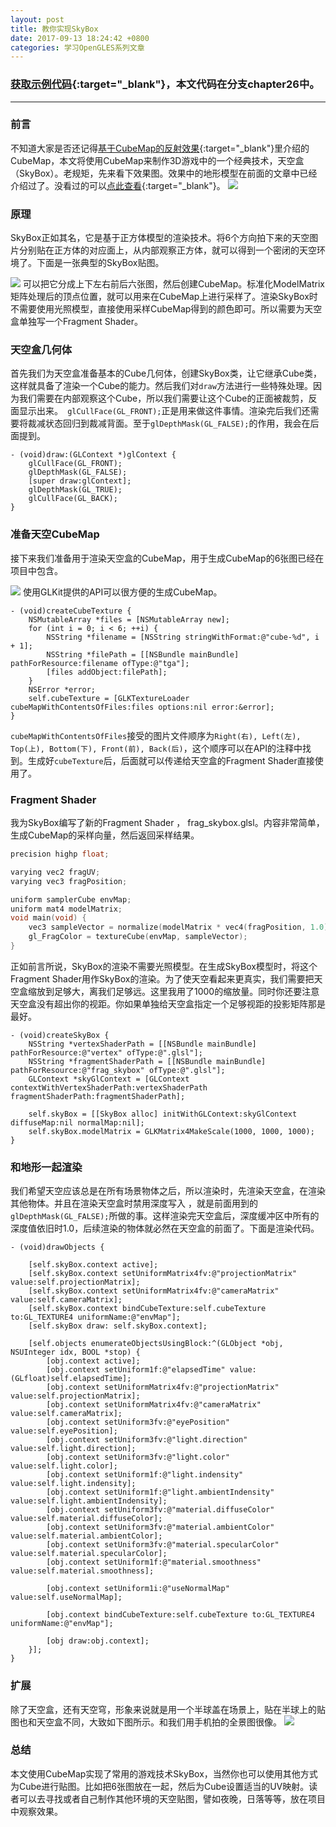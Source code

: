 ```yaml
---
layout: post
title: 教你实现SkyBox
date: 2017-09-13 18:24:42 +0800
categories: 学习OpenGLES系列文章
---
```


### [获取示例代码](https://github.com/SquarePants1991/OpenGLESLearn){:target="_blank"}，本文代码在分支chapter26中。
***

### 前言
不知道大家是否还记得[基于CubeMap的反射效果](http://www.jianshu.com/p/936dd66f5135){:target="_blank"}里介绍的CubeMap，本文将使用CubeMap来制作3D游戏中的一个经典技术，天空盒（SkyBox）。老规矩，先来看下效果图。效果中的地形模型在前面的文章中已经介绍过了。没看过的可以[点此查看](http://www.jianshu.com/p/2bed156e3236){:target="_blank"}。
![](http://upload-images.jianshu.io/upload_images/2949750-7845aa432d2554ec.gif?imageMogr2/auto-orient/strip)

### 原理
SkyBox正如其名，它是基于正方体模型的渲染技术。将6个方向拍下来的天空图片分别贴在正方体的对应面上，从内部观察正方体，就可以得到一个密闭的天空环境了。下面是一张典型的SkyBox贴图。

![](http://upload-images.jianshu.io/upload_images/2949750-1447e7527774f76b.png?imageMogr2/auto-orient/strip%7CimageView2/2/w/1240)
可以把它分成上下左右前后六张图，然后创建CubeMap。标准化ModelMatrix矩阵处理后的顶点位置，就可以用来在CubeMap上进行采样了。渲染SkyBox时不需要使用光照模型，直接使用采样CubeMap得到的颜色即可。所以需要为天空盒单独写一个Fragment Shader。

### 天空盒几何体
首先我们为天空盒准备基本的Cube几何体，创建SkyBox类，让它继承Cube类，这样就具备了渲染一个Cube的能力。然后我们对`draw`方法进行一些特殊处理。因为我们需要在内部观察这个Cube，所以我们需要让这个Cube的正面被裁剪，反面显示出来。` glCullFace(GL_FRONT);`正是用来做这件事情。渲染完后我们还需要将裁减状态回归到裁减背面。至于`glDepthMask(GL_FALSE);`的作用，我会在后面提到。
```objc
- (void)draw:(GLContext *)glContext {
    glCullFace(GL_FRONT);
    glDepthMask(GL_FALSE);
    [super draw:glContext];
    glDepthMask(GL_TRUE);
    glCullFace(GL_BACK);
}
```

### 准备天空CubeMap
接下来我们准备用于渲染天空盒的CubeMap，用于生成CubeMap的6张图已经在项目中包含。

![](http://upload-images.jianshu.io/upload_images/2949750-126b7f7314431576.png?imageMogr2/auto-orient/strip%7CimageView2/2/w/1240)
使用GLKit提供的API可以很方便的生成CubeMap。
```objc
- (void)createCubeTexture {
    NSMutableArray *files = [NSMutableArray new];
    for (int i = 0; i < 6; ++i) {
        NSString *filename = [NSString stringWithFormat:@"cube-%d", i + 1];
        NSString *filePath = [[NSBundle mainBundle] pathForResource:filename ofType:@"tga"];
        [files addObject:filePath];
    }
    NSError *error;
    self.cubeTexture = [GLKTextureLoader cubeMapWithContentsOfFiles:files options:nil error:&error];
}
```
`cubeMapWithContentsOfFiles`接受的图片文件顺序为`Right(右), Left(左), Top(上), Bottom(下), Front(前), Back(后)`，这个顺序可以在API的注释中找到。生成好`cubeTexture`后，后面就可以传递给天空盒的Fragment Shader直接使用了。

### Fragment Shader
我为SkyBox编写了新的Fragment Shader ， frag_skybox.glsl。内容非常简单，生成CubeMap的采样向量，然后返回采样结果。
```c
precision highp float;

varying vec2 fragUV;
varying vec3 fragPosition;

uniform samplerCube envMap;
uniform mat4 modelMatrix;
void main(void) {
    vec3 sampleVector = normalize(modelMatrix * vec4(fragPosition, 1.0)).xyz;
    gl_FragColor = textureCube(envMap, sampleVector);
}
```
正如前言所说，SkyBox的渲染不需要光照模型。在生成SkyBox模型时，将这个Fragment Shader用作SkyBox的渲染。为了使天空看起来更真实，我们需要把天空盒缩放到足够大，离我们足够远。这里我用了1000的缩放量。同时你还要注意天空盒没有超出你的视距。你如果单独给天空盒指定一个足够视距的投影矩阵那是最好。
```objc
- (void)createSkyBox {
    NSString *vertexShaderPath = [[NSBundle mainBundle] pathForResource:@"vertex" ofType:@".glsl"];
    NSString *fragmentShaderPath = [[NSBundle mainBundle] pathForResource:@"frag_skybox" ofType:@".glsl"];
    GLContext *skyGlContext = [GLContext contextWithVertexShaderPath:vertexShaderPath fragmentShaderPath:fragmentShaderPath];
    
    self.skyBox = [[SkyBox alloc] initWithGLContext:skyGlContext diffuseMap:nil normalMap:nil];
    self.skyBox.modelMatrix = GLKMatrix4MakeScale(1000, 1000, 1000);
}
```

### 和地形一起渲染
我们希望天空应该总是在所有场景物体之后，所以渲染时，先渲染天空盒，在渲染其他物体。并且在渲染天空盒时禁用深度写入
，就是前面用到的` glDepthMask(GL_FALSE);`所做的事。这样渲染完天空盒后，深度缓冲区中所有的深度值依旧时1.0，后续渲染的物体就必然在天空盒的前面了。下面是渲染代码。
```objc
- (void)drawObjects {
    
    [self.skyBox.context active];
    [self.skyBox.context setUniformMatrix4fv:@"projectionMatrix" value:self.projectionMatrix];
    [self.skyBox.context setUniformMatrix4fv:@"cameraMatrix" value:self.cameraMatrix];
    [self.skyBox.context bindCubeTexture:self.cubeTexture to:GL_TEXTURE4 uniformName:@"envMap"];
    [self.skyBox draw: self.skyBox.context];
    
    [self.objects enumerateObjectsUsingBlock:^(GLObject *obj, NSUInteger idx, BOOL *stop) {
        [obj.context active];
        [obj.context setUniform1f:@"elapsedTime" value:(GLfloat)self.elapsedTime];
        [obj.context setUniformMatrix4fv:@"projectionMatrix" value:self.projectionMatrix];
        [obj.context setUniformMatrix4fv:@"cameraMatrix" value:self.cameraMatrix];
        [obj.context setUniform3fv:@"eyePosition" value:self.eyePosition];
        [obj.context setUniform3fv:@"light.direction" value:self.light.direction];
        [obj.context setUniform3fv:@"light.color" value:self.light.color];
        [obj.context setUniform1f:@"light.indensity" value:self.light.indensity];
        [obj.context setUniform1f:@"light.ambientIndensity" value:self.light.ambientIndensity];
        [obj.context setUniform3fv:@"material.diffuseColor" value:self.material.diffuseColor];
        [obj.context setUniform3fv:@"material.ambientColor" value:self.material.ambientColor];
        [obj.context setUniform3fv:@"material.specularColor" value:self.material.specularColor];
        [obj.context setUniform1f:@"material.smoothness" value:self.material.smoothness];
        
        [obj.context setUniform1i:@"useNormalMap" value:self.useNormalMap];
        
        [obj.context bindCubeTexture:self.cubeTexture to:GL_TEXTURE4 uniformName:@"envMap"];
        
        [obj draw:obj.context];
    }];
}
```

### 扩展
除了天空盒，还有天空穹，形象来说就是用一个半球盖在场景上，贴在半球上的贴图也和天空盒不同，大致如下图所示。和我们用手机拍的全景图很像。
![](http://upload-images.jianshu.io/upload_images/2949750-628c511bac90fbf0.png?imageMogr2/auto-orient/strip%7CimageView2/2/w/1240)

### 总结
本文使用CubeMap实现了常用的游戏技术SkyBox，当然你也可以使用其他方式为Cube进行贴图。比如把6张图放在一起，然后为Cube设置适当的UV映射。读者可以去寻找或者自己制作其他环境的天空贴图，譬如夜晚，日落等等，放在项目中观察效果。

